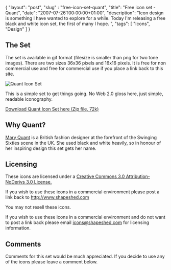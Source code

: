 {
  "layout": "post",
  "slug" : "free-icon-set-quant",
  "title": "Free icon set - Quant",
  "date": "2007-07-26T00:00:00+01:00",
  "description": "Icon design is something I have wanted to explore for a while. Today I'm releasing a free black and white icon set, the first of many I hope. ",
  "tags": [
    "Icons",
    "Design"
  ]
}

## The Set

The set is available in gif format (filesize is smaller than png for two tone images). There are two sizes 36x36 pixels and 16x16 pixels. It is free for non commercial use and free for commercial use if you place a link back to this site.

![Quant Icon Set][1] 

This is a simple set to get things going. No Web 2.0 gloss here, just simple, readable iconography.

[Download Quant Icon Set here (Zip file, 72k)][2]

## Why Quant?

[Mary Quant][3] is a British fashion designer at the forefront of the Swinging Sixties scene in the UK. She used black and white heavily, so in honour of her inspiring design this set gets her name. 

## Licensing

These icons are licensed under a [Creative Commons 3.0 Attribution-NoDerivs 3.0 License.][4]

If you wish to use these icons in a commercial environment please post a link back to http://www.shapeshed.com 

You may not resell these icons. 

If you wish to use these icons in a commercial environment and do not want to post a link back please email <icons@shapeshed.com> for licensing information. 

## Comments

Comments for this set would be much appreciated. If you decide to use any of the icons please leave a comment below.

 [1]: http://shapeshed.com/images/articles/quant.gif 
 [2]: http://cdn.shapeshed.com/downloads/quant_icon_set.zip
 [3]: http://en.wikipedia.org/wiki/Mary_Quant
 [4]: http://creativecommons.org/licenses/by-nd/3.0/
